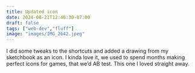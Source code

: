```yaml
---
title: Updated icon
date: 2024-08-21T12:48:30-07:00
draft: false
tags: ["web-dev","fluff"]
image: "images/IMG_2642.jpeg"
---
```


I did some tweaks to the shortcuts and added a drawing from my sketchbook as an icon. I kinda love it, we used to spend months making perfect icons for games, that we’d AB test. This one I loved straight away. 